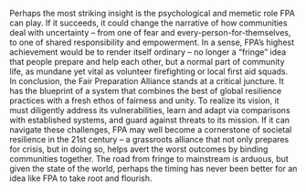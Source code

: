 Perhaps the most striking insight is the psychological and memetic role FPA can play. If it succeeds, it could change the narrative of how communities deal with uncertainty – from one of fear and every-person-for-themselves, to one of shared responsibility and empowerment. In a sense, FPA’s highest achievement would be to render itself ordinary – no longer a “fringe” idea that people prepare and help each other, but a normal part of community life, as mundane yet vital as volunteer firefighting or local first aid squads.  
In conclusion, the Fair Preparation Alliance stands at a critical juncture. It has the blueprint of a system that combines the best of global resilience practices with a fresh ethos of fairness and unity. To realize its vision, it must diligently address its vulnerabilities, learn and adapt via comparisons with established systems, and guard against threats to its mission. If it can navigate these challenges, FPA may well become a cornerstone of societal resilience in the 21st century – a grassroots alliance that not only prepares for crisis, but in doing so, helps avert the worst outcomes by binding communities together. The road from fringe to mainstream is arduous, but given the state of the world, perhaps the timing has never been better for an idea like FPA to take root and flourish.